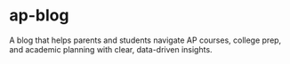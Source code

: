 # ap-blog
A blog that helps parents and students navigate AP courses, college prep, and academic planning with clear, data-driven insights.
